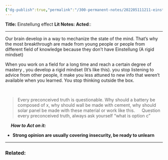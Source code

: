 ```yaml
---
{"dg-publish":true,"permalink":"/300-permanent-notes/202205111211-einstellung-effect/","dgHomeLink":true,"dgPassFrontmatter":false,"dgShowBacklinks":true,"dgShowLocalGraph":true}
---
```


**Title:** Einstellung effect
**Lit Notes:**
**Acted**::

---
Our brain develop in a way to mechanize the state of the mind. That’s why the most breakthrough are made from young people or people from different field of knowledge because they don’t have Einstellung (A rigid mindset)

When you work on a field for a long time and reach a certain degree of mastery , you develop a rigid mindset (It’s like this). you stop listening to advice from other people, it make you less attuned to new info that weren’t available when you learned. You stop thinking outside the box.

&emsp;
> Every preconceived truth is questionable. Why should a battery be composed of x, why should wall be made with cement, why should solar panel be made with these material or work like this.
>&emsp;
>Question every preconceived truth, always ask yourself “what is option c”

&emsp;
***How to Act on it:***

- **Strong opinion are usually covering insecurity, be ready to unlearn**
---
### Related:

